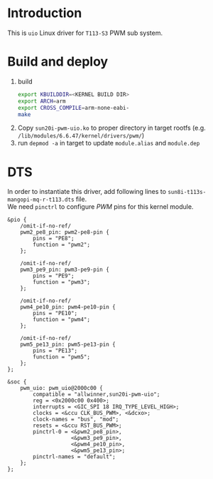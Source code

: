 # Introduction 
This is `uio` Linux driver for `T113-S3` PWM sub system.  

# Build and deploy
1. build
    ```bash
    export KBUILDDIR=<KERNEL BUILD DIR>
    export ARCH=arm
    export CROSS_COMPILE=arm-none-eabi-
    make
    ```
2. Copy `sun20i-pwm-uio.ko` to proper directory in target rootfs (e.g. `/lib/modules/6.6.47/kernel/drivers/pwm/`)
3. run `depmod -a` in target to update `module.alias` and `module.dep`

# DTS
In order to instantiate this driver, add following lines to `sun8i-t113s-mangopi-mq-r-t113.dts` file.  
We need `pinctrl` to configure _PWM_ pins for this kernel module.
```
&pio {
    /omit-if-no-ref/
	pwm2_pe8_pin: pwm2-pe8-pin {
        pins = "PE8";
        function = "pwm2";
    };

	/omit-if-no-ref/
	pwm3_pe9_pin: pwm3-pe9-pin {
        pins = "PE9";
        function = "pwm3";
    };

	/omit-if-no-ref/
	pwm4_pe10_pin: pwm4-pe10-pin {
        pins = "PE10";
        function = "pwm4";
    };

	/omit-if-no-ref/
	pwm5_pe13_pin: pwm5-pe13-pin {
        pins = "PE13";
        function = "pwm5";
    };
};

&soc {
    pwm_uio: pwm_uio@2000c00 {
        compatible = "allwinner,sun20i-pwm-uio";
        reg = <0x2000c00 0x400>;
        interrupts = <GIC_SPI 18 IRQ_TYPE_LEVEL_HIGH>;
        clocks = <&ccu CLK_BUS_PWM>, <&dcxo>;
        clock-names = "bus", "mod";
        resets = <&ccu RST_BUS_PWM>;
        pinctrl-0 = <&pwm2_pe8_pin>, 
                    <&pwm3_pe9_pin>,
                    <&pwm4_pe10_pin>,
                    <&pwm5_pe13_pin>;
        pinctrl-names = "default";
    };
};
```